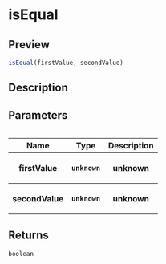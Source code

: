 
      
# isEqual

<div class="api-docs__section" data-reactroot="">

## Preview

</div><div class="api-docs__preview fn" data-reactroot="">

```ts
isEqual(firstValue, secondValue)
```

</div><div class="api-docs__section" data-reactroot="">

## Description

</div><div class="api-docs__description" data-reactroot=""><span class="api-docs__do-not-parse">



</span></div><div class="api-docs__section" data-reactroot="">

## Parameters

</div><div class="api-docs__parameters" data-reactroot=""><table>

<table><thead><tr><th>Name</th><th>Type</th><th>Description</th></tr></thead><tbody><tr><th>firstValue</th><th><code><span class="api-type__type">unknown</span></code></th><th><div class="api-docs__description"><span class="api-docs__do-not-parse">

unknown

</span></div></th></tr><tr><th>secondValue</th><th><code><span class="api-type__type">unknown</span></code></th><th><div class="api-docs__description"><span class="api-docs__do-not-parse">

unknown

</span></div></th></tr></tbody></table>

</table></div><div class="api-docs__section" data-reactroot="">

## Returns

</div><div class="api-docs__returns" data-reactroot="">

```ts
boolean
```

</div>